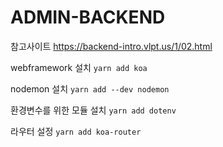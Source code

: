 # ADMIN-BACKEND

참고사이트
https://backend-intro.vlpt.us/1/02.html

webframework 설치
`yarn add koa`

nodemon 설치
`yarn add --dev nodemon`

환경변수를 위한 모듈 설치
`yarn add dotenv`

라우터 설정
`yarn add koa-router`

